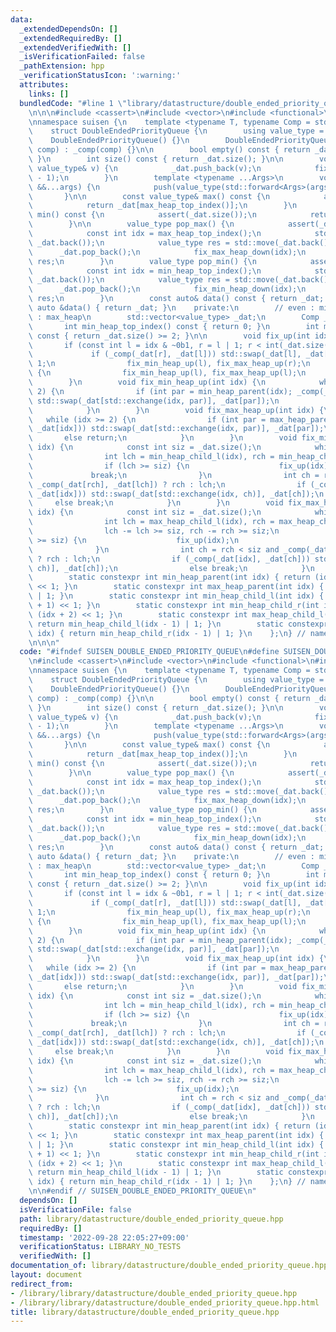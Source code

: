```yaml
---
data:
  _extendedDependsOn: []
  _extendedRequiredBy: []
  _extendedVerifiedWith: []
  _isVerificationFailed: false
  _pathExtension: hpp
  _verificationStatusIcon: ':warning:'
  attributes:
    links: []
  bundledCode: "#line 1 \"library/datastructure/double_ended_priority_queue.hpp\"\n\
    \n\n\n#include <cassert>\n#include <vector>\n#include <functional>\n#include <utility>\n\
    \nnamespace suisen {\n    template <typename T, typename Comp = std::less<T>>\n\
    \    struct DoubleEndedPriorityQueue {\n        using value_type = T;\n\n    \
    \    DoubleEndedPriorityQueue() {}\n        DoubleEndedPriorityQueue(const Comp&\
    \ comp) : _comp(comp) {}\n\n        bool empty() const { return _dat.empty();\
    \ }\n        int size() const { return _dat.size(); }\n\n        void push(const\
    \ value_type& v) {\n            _dat.push_back(v);\n            fix_up(_dat.size()\
    \ - 1);\n        }\n        template <typename ...Args>\n        void emplace(Args\
    \ &&...args) {\n            push(value_type(std::forward<Args>(args)...));\n \
    \       }\n\n        const value_type& max() const {\n            assert(_dat.size());\n\
    \            return _dat[max_heap_top_index()];\n        }\n        const value_type&\
    \ min() const {\n            assert(_dat.size());\n            return _dat[min_heap_top_index()];\n\
    \        }\n\n        value_type pop_max() {\n            assert(_dat.size());\n\
    \            const int idx = max_heap_top_index();\n            std::swap(_dat[idx],\
    \ _dat.back());\n            value_type res = std::move(_dat.back());\n      \
    \      _dat.pop_back();\n            fix_max_heap_down(idx);\n            return\
    \ res;\n        }\n        value_type pop_min() {\n            assert(_dat.size());\n\
    \            const int idx = min_heap_top_index();\n            std::swap(_dat[idx],\
    \ _dat.back());\n            value_type res = std::move(_dat.back());\n      \
    \      _dat.pop_back();\n            fix_min_heap_down(idx);\n            return\
    \ res;\n        }\n        const auto& data() const { return _dat; }\n       \
    \ auto &data() { return _dat; }\n    private:\n        // even : min_heap, odd\
    \ : max_heap\n        std::vector<value_type> _dat;\n        Comp _comp;\n\n \
    \       int min_heap_top_index() const { return 0; }\n        int max_heap_top_index()\
    \ const { return _dat.size() >= 2; }\n\n        void fix_up(int idx) {\n     \
    \       if (const int l = idx & ~0b1, r = l | 1; r < int(_dat.size())) {\n   \
    \             if (_comp(_dat[r], _dat[l])) std::swap(_dat[l], _dat[r]), idx ^=\
    \ 1;\n                fix_min_heap_up(l), fix_max_heap_up(r);\n            } else\
    \ {\n                fix_min_heap_up(l), fix_max_heap_up(l);\n            }\n\
    \        }\n        void fix_min_heap_up(int idx) {\n            while (idx >=\
    \ 2) {\n                if (int par = min_heap_parent(idx); _comp(_dat[idx], _dat[par]))\
    \ std::swap(_dat[std::exchange(idx, par)], _dat[par]);\n                else return;\n\
    \            }\n        }\n        void fix_max_heap_up(int idx) {\n         \
    \   while (idx >= 2) {\n                if (int par = max_heap_parent(idx); _comp(_dat[par],\
    \ _dat[idx])) std::swap(_dat[std::exchange(idx, par)], _dat[par]);\n         \
    \       else return;\n            }\n        }\n        void fix_min_heap_down(int\
    \ idx) {\n            const int siz = _dat.size();\n            while (true) {\n\
    \                int lch = min_heap_child_l(idx), rch = min_heap_child_r(idx);\n\
    \                if (lch >= siz) {\n                    fix_up(idx);\n       \
    \             break;\n                }\n                int ch = rch < siz and\
    \ _comp(_dat[rch], _dat[lch]) ? rch : lch;\n                if (_comp(_dat[ch],\
    \ _dat[idx])) std::swap(_dat[std::exchange(idx, ch)], _dat[ch]);\n           \
    \     else break;\n            }\n        }\n        void fix_max_heap_down(int\
    \ idx) {\n            const int siz = _dat.size();\n            while (true) {\n\
    \                int lch = max_heap_child_l(idx), rch = max_heap_child_r(idx);\n\
    \                lch -= lch >= siz, rch -= rch >= siz;\n                if (lch\
    \ >= siz) {\n                    fix_up(idx);\n                    break;\n  \
    \              }\n                int ch = rch < siz and _comp(_dat[lch], _dat[rch])\
    \ ? rch : lch;\n                if (_comp(_dat[idx], _dat[ch])) std::swap(_dat[std::exchange(idx,\
    \ ch)], _dat[ch]);\n                else break;\n            }\n        }\n\n\
    \        static constexpr int min_heap_parent(int idx) { return (idx - 2) >> 2\
    \ << 1; }\n        static constexpr int max_heap_parent(int idx) { return min_heap_parent(idx)\
    \ | 1; }\n        static constexpr int min_heap_child_l(int idx) { return (idx\
    \ + 1) << 1; }\n        static constexpr int min_heap_child_r(int idx) { return\
    \ (idx + 2) << 1; }\n        static constexpr int max_heap_child_l(int idx) {\
    \ return min_heap_child_l(idx - 1) | 1; }\n        static constexpr int max_heap_child_r(int\
    \ idx) { return min_heap_child_r(idx - 1) | 1; }\n    };\n} // namespace suisen\n\
    \n\n\n"
  code: "#ifndef SUISEN_DOUBLE_ENDED_PRIORITY_QUEUE\n#define SUISEN_DOUBLE_ENDED_PRIORITY_QUEUE\n\
    \n#include <cassert>\n#include <vector>\n#include <functional>\n#include <utility>\n\
    \nnamespace suisen {\n    template <typename T, typename Comp = std::less<T>>\n\
    \    struct DoubleEndedPriorityQueue {\n        using value_type = T;\n\n    \
    \    DoubleEndedPriorityQueue() {}\n        DoubleEndedPriorityQueue(const Comp&\
    \ comp) : _comp(comp) {}\n\n        bool empty() const { return _dat.empty();\
    \ }\n        int size() const { return _dat.size(); }\n\n        void push(const\
    \ value_type& v) {\n            _dat.push_back(v);\n            fix_up(_dat.size()\
    \ - 1);\n        }\n        template <typename ...Args>\n        void emplace(Args\
    \ &&...args) {\n            push(value_type(std::forward<Args>(args)...));\n \
    \       }\n\n        const value_type& max() const {\n            assert(_dat.size());\n\
    \            return _dat[max_heap_top_index()];\n        }\n        const value_type&\
    \ min() const {\n            assert(_dat.size());\n            return _dat[min_heap_top_index()];\n\
    \        }\n\n        value_type pop_max() {\n            assert(_dat.size());\n\
    \            const int idx = max_heap_top_index();\n            std::swap(_dat[idx],\
    \ _dat.back());\n            value_type res = std::move(_dat.back());\n      \
    \      _dat.pop_back();\n            fix_max_heap_down(idx);\n            return\
    \ res;\n        }\n        value_type pop_min() {\n            assert(_dat.size());\n\
    \            const int idx = min_heap_top_index();\n            std::swap(_dat[idx],\
    \ _dat.back());\n            value_type res = std::move(_dat.back());\n      \
    \      _dat.pop_back();\n            fix_min_heap_down(idx);\n            return\
    \ res;\n        }\n        const auto& data() const { return _dat; }\n       \
    \ auto &data() { return _dat; }\n    private:\n        // even : min_heap, odd\
    \ : max_heap\n        std::vector<value_type> _dat;\n        Comp _comp;\n\n \
    \       int min_heap_top_index() const { return 0; }\n        int max_heap_top_index()\
    \ const { return _dat.size() >= 2; }\n\n        void fix_up(int idx) {\n     \
    \       if (const int l = idx & ~0b1, r = l | 1; r < int(_dat.size())) {\n   \
    \             if (_comp(_dat[r], _dat[l])) std::swap(_dat[l], _dat[r]), idx ^=\
    \ 1;\n                fix_min_heap_up(l), fix_max_heap_up(r);\n            } else\
    \ {\n                fix_min_heap_up(l), fix_max_heap_up(l);\n            }\n\
    \        }\n        void fix_min_heap_up(int idx) {\n            while (idx >=\
    \ 2) {\n                if (int par = min_heap_parent(idx); _comp(_dat[idx], _dat[par]))\
    \ std::swap(_dat[std::exchange(idx, par)], _dat[par]);\n                else return;\n\
    \            }\n        }\n        void fix_max_heap_up(int idx) {\n         \
    \   while (idx >= 2) {\n                if (int par = max_heap_parent(idx); _comp(_dat[par],\
    \ _dat[idx])) std::swap(_dat[std::exchange(idx, par)], _dat[par]);\n         \
    \       else return;\n            }\n        }\n        void fix_min_heap_down(int\
    \ idx) {\n            const int siz = _dat.size();\n            while (true) {\n\
    \                int lch = min_heap_child_l(idx), rch = min_heap_child_r(idx);\n\
    \                if (lch >= siz) {\n                    fix_up(idx);\n       \
    \             break;\n                }\n                int ch = rch < siz and\
    \ _comp(_dat[rch], _dat[lch]) ? rch : lch;\n                if (_comp(_dat[ch],\
    \ _dat[idx])) std::swap(_dat[std::exchange(idx, ch)], _dat[ch]);\n           \
    \     else break;\n            }\n        }\n        void fix_max_heap_down(int\
    \ idx) {\n            const int siz = _dat.size();\n            while (true) {\n\
    \                int lch = max_heap_child_l(idx), rch = max_heap_child_r(idx);\n\
    \                lch -= lch >= siz, rch -= rch >= siz;\n                if (lch\
    \ >= siz) {\n                    fix_up(idx);\n                    break;\n  \
    \              }\n                int ch = rch < siz and _comp(_dat[lch], _dat[rch])\
    \ ? rch : lch;\n                if (_comp(_dat[idx], _dat[ch])) std::swap(_dat[std::exchange(idx,\
    \ ch)], _dat[ch]);\n                else break;\n            }\n        }\n\n\
    \        static constexpr int min_heap_parent(int idx) { return (idx - 2) >> 2\
    \ << 1; }\n        static constexpr int max_heap_parent(int idx) { return min_heap_parent(idx)\
    \ | 1; }\n        static constexpr int min_heap_child_l(int idx) { return (idx\
    \ + 1) << 1; }\n        static constexpr int min_heap_child_r(int idx) { return\
    \ (idx + 2) << 1; }\n        static constexpr int max_heap_child_l(int idx) {\
    \ return min_heap_child_l(idx - 1) | 1; }\n        static constexpr int max_heap_child_r(int\
    \ idx) { return min_heap_child_r(idx - 1) | 1; }\n    };\n} // namespace suisen\n\
    \n\n#endif // SUISEN_DOUBLE_ENDED_PRIORITY_QUEUE\n"
  dependsOn: []
  isVerificationFile: false
  path: library/datastructure/double_ended_priority_queue.hpp
  requiredBy: []
  timestamp: '2022-09-28 22:05:27+09:00'
  verificationStatus: LIBRARY_NO_TESTS
  verifiedWith: []
documentation_of: library/datastructure/double_ended_priority_queue.hpp
layout: document
redirect_from:
- /library/library/datastructure/double_ended_priority_queue.hpp
- /library/library/datastructure/double_ended_priority_queue.hpp.html
title: library/datastructure/double_ended_priority_queue.hpp
---
```

